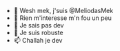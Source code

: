 - 👋 Wesh mek, j'suis @MeliodasMek
- 👀 Rien m'interesse m'n fou un peu
- 🌱 Je sais pas dev
- 💞️ Je suis robuste
- 📫 Challah je dev

<!---
MeliodasMek/MeliodasMek is a ✨ special ✨ repository because its `README.md` (this file) appears on your GitHub profile.
You can click the Preview link to take a look at your changes.
--->
